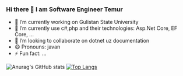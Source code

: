 ### Hi there 👋 I am Software Engineer Temur

- 🔭 I’m currently working on Gulistan State University
- 🌱 I’m currently use c#,php and their technologies: Asp.Net Core, EF Core, ...
- 👯 I’m looking to collaborate on dotnet uz documentation
- 😄 Pronouns: javan
- ⚡ Fun fact: ...

![Anurag's GitHub stats](https://github-readme-stats.vercel.app/api?username=ganiyevtemur1&show_icons=true&theme=radical&count_private=true)
[![Top Langs](https://github-readme-stats.vercel.app/api/top-langs/?username=ganiyevtemur1&hide=html)](https://github.com/anuraghazra/github-readme-stats)
